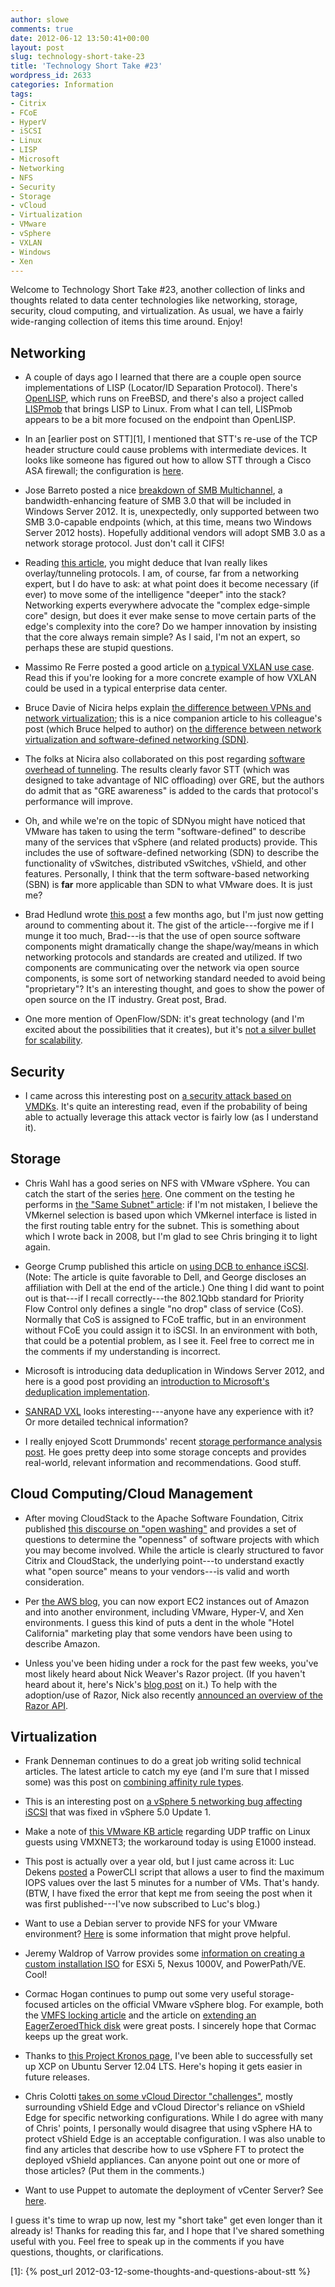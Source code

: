 ```yaml
---
author: slowe
comments: true
date: 2012-06-12 13:50:41+00:00
layout: post
slug: technology-short-take-23
title: 'Technology Short Take #23'
wordpress_id: 2633
categories: Information
tags:
- Citrix
- FCoE
- HyperV
- iSCSI
- Linux
- LISP
- Microsoft
- Networking
- NFS
- Security
- Storage
- vCloud
- Virtualization
- VMware
- vSphere
- VXLAN
- Windows
- Xen
---
```


Welcome to Technology Short Take #23, another collection of links and thoughts related to data center technologies like networking, storage, security, cloud computing, and virtualization. As usual, we have a fairly wide-ranging collection of items this time around. Enjoy!

## Networking

* A couple of days ago I learned that there are a couple open source implementations of LISP (Locator/ID Separation Protocol). There's [OpenLISP](http://www.openlisp.org/), which runs on FreeBSD, and there's also a project called [LISPmob](http://lispmob.org/) that brings LISP to Linux. From what I can tell, LISPmob appears to be a bit more focused on the endpoint than OpenLISP.

* In an [earlier post on STT][1], I mentioned that STT's re-use of the TCP header structure could cause problems with intermediate devices. It looks like someone has figured out how to allow STT through a Cisco ASA firewall; the configuration is [here](http://www.cupfighter.net/index.php/2012/05/allow-stt-stateless-transport-tunneling-through-an-cisco-asa/).

* Jose Barreto posted a nice [breakdown of SMB Multichannel](http://blogs.technet.com/b/josebda/archive/2012/05/13/the-basics-of-smb-multichannel-a-feature-of-windows-server-2012-and-smb-3-0.aspx), a bandwidth-enhancing feature of SMB 3.0 that will be included in Windows Server 2012. It is, unexpectedly, only supported between two SMB 3.0-capable endpoints (which, at this time, means two Windows Server 2012 hosts). Hopefully additional vendors will adopt SMB 3.0 as a network storage protocol. Just don't call it CIFS!

* Reading [this article](http://blog.ioshints.info/2012/05/virtual-networks-skype-analogy.html), you might deduce that Ivan really likes overlay/tunneling protocols. I am, of course, far from a networking expert, but I do have to ask: at what point does it become necessary (if ever) to move some of the intelligence "deeper" into the stack? Networking experts everywhere advocate the "complex edge-simple core" design, but does it ever make sense to move certain parts of the edge's complexity into the core? Do we hamper innovation by insisting that the core always remain simple? As I said, I'm not an expert, so perhaps these are stupid questions.

* Massimo Re Ferre posted a good article on [a typical VXLAN use case](http://it20.info/2012/05/typical-vxlan-use-case/). Read this if you're looking for a more concrete example of how VXLAN could be used in a typical enterprise data center.

* Bruce Davie of Nicira helps explain [the difference between VPNs and network virtualization](http://nicira.com/blog/vpns-meet-network-virtualization); this is a nice companion article to his colleague's post (which Bruce helped to author) on [the difference between network virtualization and software-defined networking (SDN)](https://networkheresy.wordpress.com/2012/05/31/network-virtualization/).

* The folks at Nicira also collaborated on this post regarding [software overhead of tunneling](http://networkheresy.com/2012/06/08/the-overhead-of-software-tunneling/). The results clearly favor STT (which was designed to take advantage of NIC offloading) over GRE, but the authors do admit that as "GRE awareness" is added to the cards that protocol's performance will improve.

* Oh, and while we're on the topic of SDNyou might have noticed that VMware has taken to using the term "software-defined" to describe many of the services that vSphere (and related products) provide. This includes the use of software-defined networking (SDN) to describe the functionality of vSwitches, distributed vSwitches, vShield, and other features. Personally, I think that the term software-based networking (SBN) is **far** more applicable than SDN to what VMware does. It is just me?

* Brad Hedlund wrote [this post](http://bradhedlund.com/2012/02/08/dodging-open-protocols-with-open-software/) a few months ago, but I'm just now getting around to commenting about it. The gist of the article---forgive me if I munge it too much, Brad---is that the use of open source software components might dramatically change the shape/way/means in which networking protocols and standards are created and utilized. If two components are communicating over the network via open source components, is some sort of networking standard needed to avoid being "proprietary"? It's an interesting thought, and goes to show the power of open source on the IT industry. Great post, Brad.

* One more mention of OpenFlow/SDN: it's great technology (and I'm excited about the possibilities that it creates), but it's [not a silver bullet for scalability](http://highscalability.com/blog/2012/6/4/openflowsdn-is-not-a-silver-bullet-for-network-scalability.html).

## Security

* I came across this interesting post on [a security attack based on VMDKs](http://www.insinuator.net/2012/05/vmdk-has-left-the-building/). It's quite an interesting read, even if the probability of being able to actually leverage this attack vector is fairly low (as I understand it).

## Storage

* Chris Wahl has a good series on NFS with VMware vSphere. You can catch the start of the series [here](http://wahlnetwork.com/2012/04/19/nfs-on-vsphere-a-few-misconceptions/). One comment on the testing he performs in [the "Same Subnet" article](http://wahlnetwork.com/2012/04/23/nfs-on-vsphere-technical-deep-dive-on-same-subnet-storage-traffic/): if I'm not mistaken, I believe the VMkernel selection is based upon which VMkernel interface is listed in the first routing table entry for the subnet. This is something about which I wrote back in 2008, but I'm glad to see Chris bringing it to light again.

* George Crump published this article on [using DCB to enhance iSCSI](http://www.storage-switzerland.com/Articles/Entries/2012/1/17_iSCSI_2.0_-_Using_Data_Center_Bridging_To_Enhance_iSCSI.html). (Note: The article is quite favorable to Dell, and George discloses an affiliation with Dell at the end of the article.) One thing I did want to point out is that---if I recall correctly---the 802.1Qbb standard for Priority Flow Control only defines a single "no drop" class of service (CoS). Normally that CoS is assigned to FCoE traffic, but in an environment without FCoE you could assign it to iSCSI. In an environment with both, that could be a potential problem, as I see it. Feel free to correct me in the comments if my understanding is incorrect.

* Microsoft is introducing data deduplication in Windows Server 2012, and here is a good post providing an [introduction to Microsoft's deduplication implementation](http://blogs.technet.com/b/filecab/archive/2012/05/21/introduction-to-data-deduplication-in-windows-server-2012.aspx).

* [SANRAD VXL](http://www.sanrad.com/VXL/4/1/8) looks interesting---anyone have any experience with it? Or more detailed technical information?

* I really enjoyed Scott Drummonds' recent [storage performance analysis post](http://vpivot.com/2012/05/10/storage-performance-analysis-singb-case-study/). He goes pretty deep into some storage concepts and provides real-world, relevant information and recommendations. Good stuff.

## Cloud Computing/Cloud Management

* After moving CloudStack to the Apache Software Foundation, Citrix published [this discourse on "open washing"](http://blogs.citrix.com/2012/04/11/beware-of-open-washing-%E2%80%93-three-key-questions-to-ask-your-software-vendor/) and provides a set of questions to determine the "openness" of software projects with which you may become involved. While the article is clearly structured to favor Citrix and CloudStack, the underlying point---to understand exactly what "open source" means to your vendors---is valid and worth consideration.

* Per [the AWS blog](http://aws.typepad.com/aws/2012/05/vm-export-for-ec2.html), you can now export EC2 instances out of Amazon and into another environment, including VMware, Hyper-V, and Xen environments. I guess this kind of puts a dent in the whole "Hotel California" marketing play that some vendors have been using to describe Amazon.

* Unless you've been hiding under a rock for the past few weeks, you've most likely heard about Nick Weaver's Razor project. (If you haven't heard about it, here's Nick's [blog post](http://nickapedia.com/2012/05/21/lex-parsimoniae-cloud-provisioning-with-a-razor/) on it.) To help with the adoption/use of Razor, Nick also recently [announced an overview of the Razor API](http://nickapedia.com/2012/06/05/api-all-the-things-razor-api-wiki/).

## Virtualization

* Frank Denneman continues to do a great job writing solid technical articles. The latest article to catch my eye (and I'm sure that I missed some) was this post on [combining affinity rule types](http://blogs.vmware.com/vsphere/2012/05/combining-affinity-rule-types.html). 

* This is an interesting post on [a vSphere 5 networking bug affecting iSCSI](http://vmtoday.com/2012/02/vsphere-5-networking-bug-affects-software-iscsi/) that was fixed in vSphere 5.0 Update 1.

* Make a note of [this VMware KB article](http://kb.vmware.com/kb/2019944) regarding UDP traffic on Linux guests using VMXNET3; the workaround today is using E1000 instead.

* This post is actually over a year old, but I just came across it: Luc Dekens [posted](http://www.lucd.info/2011/04/22/get-the-maximum-iops/) a PowerCLI script that allows a user to find the maximum IOPS values over the last 5 minutes for a number of VMs. That's handy. (BTW, I have fixed the error that kept me from seeing the post when it was first published---I've now subscribed to Luc's blog.)

* Want to use a Debian server to provide NFS for your VMware environment? [Here](http://www.mattpson.info/2011/03/28/using-a-debian-server-as-nfs-storage-for-vmware-esxi/) is some information that might prove helpful.

* Jeremy Waldrop of Varrow provides some [information on creating a custom installation ISO](http://jeremywaldrop.wordpress.com/2012/04/27/custom-esxi-5-iso-for-ucs-nexus-1000v-and-powerpath-ve/) for ESXi 5, Nexus 1000V, and PowerPath/VE. Cool!

* Cormac Hogan continues to pump out some very useful storage-focused articles on the official VMware vSphere blog. For example, both the [VMFS locking article](http://blogs.vmware.com/vsphere/2012/05/vmfs-locking-uncovered.html) and the article on [extending an EagerZeroedThick disk](http://blogs.vmware.com/vsphere/2012/06/extending-an-eagerzeroedthick-disk.html) were great posts. I sincerely hope that Cormac keeps up the great work.

* Thanks to [this Project Kronos page](http://wiki.xen.org/wiki/Project_Kronos), I've been able to successfully set up XCP on Ubuntu Server 12.04 LTS. Here's hoping it gets easier in future releases.

* Chris Colotti [takes on some vCloud Director "challenges"](http://www.chriscolotti.us/vmware/how-to-handle-some-vcloud-director-challenges/), mostly surrounding vShield Edge and vCloud Director's reliance on vShield Edge for specific networking configurations. While I do agree with many of Chris' points, I personally would disagree that using vSphere HA to protect vShield Edge is an acceptable configuration. I was also unable to find any articles that describe how to use vSphere FT to protect the deployed vShield appliances. Can anyone point out one or more of those articles? (Put them in the comments.)

* Want to use Puppet to automate the deployment of vCenter Server? See [here](http://puppetlabs.com/blog/module-of-the-week-puppetlabs-vcenter-vmware-vcenter-deployment/).

I guess it's time to wrap up now, lest my "short take" get even longer than it already is! Thanks for reading this far, and I hope that I've shared something useful with you. Feel free to speak up in the comments if you have questions, thoughts, or clarifications.

[1]: {% post_url 2012-03-12-some-thoughts-and-questions-about-stt %}
